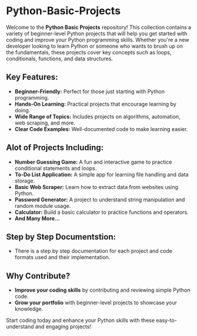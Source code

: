 # Python-Basic-Projects
Welcome to the **Python Basic Projects** repository! This collection contains a variety of beginner-level Python projects that will help you get started with coding and improve your Python programming skills. Whether you're a new developer looking to learn Python or someone who wants to brush up on the fundamentals, these projects cover key concepts such as loops, conditionals, functions, and data structures.

## Key Features:
- **Beginner-Friendly:** Perfect for those just starting with Python programming.
- **Hands-On Learning:** Practical projects that encourage learning by doing.
- **Wide Range of Topics:** Includes projects on algorithms, automation, web scraping, and more.
- **Clear Code Examples:** Well-documented code to make learning easier.

## Alot of Projects Including:
- **Number Guessing Game:** A fun and interactive game to practice conditional statements and loops.
- **To-Do List Application:** A simple app for learning file handling and data storage.
- **Basic Web Scraper:** Learn how to extract data from websites using Python.
- **Password Generator:** A project to understand string manipulation and random module usage.
- **Calculator:** Build a basic calculator to practice functions and operators.
- **And Many More...**

## Step by Step Documentstion:
- There is a step by step documentation for each project and code formats used and their implementation.

## Why Contribute?
- **Improve your coding skills** by contributing and reviewing simple Python code.
- **Grow your portfolio** with beginner-level projects to showcase your knowledge.

Start coding today and enhance your Python skills with these easy-to-understand and engaging projects!

